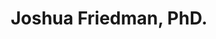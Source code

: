 ---
title : "Joshua Friedman, PhD."
# full screen navigation
first_name : "Joshua"
last_name : "Friedman"
bg_image : "images/backgrounds/full-nav-bg.jpg"
# animated text loop
occupations:
- "Data Scientist"
- "Problem Solver"
- "Student"
- "Mentor"
- "Biophysicist"

# slider background image loop
slider_images:
- "images/slider/slider-1.jpg"
- "images/slider/slider-2.jpg"
- "images/slider/slider-3.jpg"

# button
button:
  enable : false
  label : "HIRE ME"
  link : "#contact"


# custom style
custom_class: "" 
custom_attributes: "" 
custom_css: ""

---